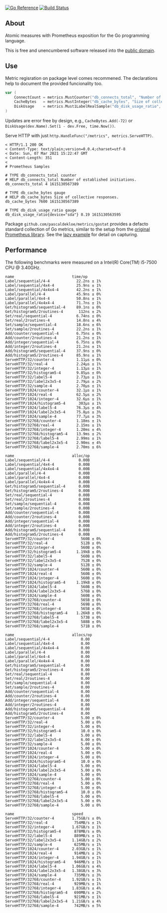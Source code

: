[![Go Reference](https://pkg.go.dev/badge/github.com/pascaldekloe/metrics.svg)](https://pkg.go.dev/github.com/pascaldekloe/metrics)
[![Build Status](https://travis-ci.org/pascaldekloe/metrics.svg?branch=master)](https://travis-ci.org/pascaldekloe/metrics)

## About

Atomic measures with Prometheus exposition for the Go programming language.

This is free and unencumbered software released into the
[public domain](https://creativecommons.org/publicdomain/zero/1.0).


## Use

Metric regisration on package level comes recommened. The declarations help to
document the provided funcionality too.

```go
var (
	ConnectCount = metrics.MustCounter("db_connects_total", "Number of established initiations.")
	CacheBytes   = metrics.MustInteger("db_cache_bytes", "Size of collective responses.")
	DiskUsage    = metrics.Must1LabelRealSample("db_disk_usage_ratio", "device")
)
```

Updates are error free by design, e.g., `CacheBytes.Add(-72)` or
`DiskUsage(dev.Name).Set(1 - dev.Free, time.Now())`.

Serve HTTP with just `http.HandleFunc("/metrics", metrics.ServeHTTP)`.

```
< HTTP/1.1 200 OK
< Content-Type: text/plain;version=0.0.4;charset=utf-8
< Date: Sun, 07 Mar 2021 15:22:47 GMT
< Content-Length: 351
< 
# Prometheus Samples

# TYPE db_connects_total counter
# HELP db_connects_total Number of established initiations.
db_connects_total 4 1615130567389

# TYPE db_cache_bytes gauge
# HELP db_cache_bytes Size of collective responses.
db_cache_bytes 7600 1615130567389

# TYPE db_disk_usage_ratio gauge
db_disk_usage_ratio{device="sda"} 0.19 1615130563595
```

Package `github.com/pascaldekloe/metrics/gostat` provides a defacto standard
collection of Go metrics, similar to the setup from the
[original Prometheus library](https://github.com/prometheus/client_golang).
See the
[lazy example](https://pkg.go.dev/github.com/pascaldekloe/metrics#example-Sample-Lazy)
for detail on capturing.


## Performance

The following benchmarks were measured on a Intel(R) Core(TM) i5-7500 CPU @ 3.40GHz.

```
name                          time/op
Label/sequential/4-4            22.2ns ± 1%
Label/sequential/4x4-4          25.9ns ± 1%
Label/sequential/4x4x4-4        42.2ns ± 1%
Label/parallel/4-4              45.9ns ± 0%
Label/parallel/4x4-4            50.8ns ± 1%
Label/parallel/4x4x4-4          71.7ns ± 1%
Get/histogram5/sequential-4     89.1ns ± 0%
Get/histogram5/2routines-4       112ns ± 2%
Set/real/sequential-4           6.74ns ± 0%
Set/real/2routines-4            14.8ns ± 4%
Set/sample/sequential-4         18.6ns ± 6%
Set/sample/2routines-4          22.2ns ± 1%
Add/counter/sequential-4        6.75ns ± 0%
Add/counter/2routines-4         21.2ns ± 1%
Add/integer/sequential-4        6.75ns ± 0%
Add/integer/2routines-4         21.2ns ± 1%
Add/histogram5/sequential-4     37.9ns ± 0%
Add/histogram5/2routines-4      85.9ns ± 1%
ServeHTTP/32/counter-4          1.11µs ± 0%
ServeHTTP/32/real-4             2.24µs ± 1%
ServeHTTP/32/integer-4          1.13µs ± 1%
ServeHTTP/32/histogram5-4       9.85µs ± 0%
ServeHTTP/32/label5-4           2.73µs ± 1%
ServeHTTP/32/label2x3x5-4       2.79µs ± 2%
ServeHTTP/32/sample-4           2.70µs ± 1%
ServeHTTP/1024/counter-4        32.1µs ± 1%
ServeHTTP/1024/real-4           62.5µs ± 2%
ServeHTTP/1024/integer-4        32.6µs ± 1%
ServeHTTP/1024/histogram5-4      303µs ± 1%
ServeHTTP/1024/label5-4         76.3µs ± 4%
ServeHTTP/1024/label2x3x5-4     75.8µs ± 3%
ServeHTTP/1024/sample-4         77.7µs ± 3%
ServeHTTP/32768/counter-4       1.18ms ± 1%
ServeHTTP/32768/real-4          2.15ms ± 1%
ServeHTTP/32768/integer-4       1.20ms ± 4%
ServeHTTP/32768/histogram5-4    13.9ms ± 2%
ServeHTTP/32768/label5-4        2.99ms ± 1%
ServeHTTP/32768/label2x3x5-4    2.90ms ± 4%
ServeHTTP/32768/sample-4        2.70ms ± 6%

name                          alloc/op
Label/sequential/4-4             0.00B     
Label/sequential/4x4-4           0.00B     
Label/sequential/4x4x4-4         0.00B     
Label/parallel/4-4               0.00B     
Label/parallel/4x4-4             0.00B     
Label/parallel/4x4x4-4           0.00B     
Get/histogram5/sequential-4      0.00B     
Get/histogram5/2routines-4       0.00B     
Set/real/sequential-4            0.00B     
Set/real/2routines-4             0.00B     
Set/sample/sequential-4          0.00B     
Set/sample/2routines-4           0.00B     
Add/counter/sequential-4         0.00B     
Add/counter/2routines-4          0.00B     
Add/integer/sequential-4         0.00B     
Add/integer/2routines-4          0.00B     
Add/histogram5/sequential-4      0.00B     
Add/histogram5/2routines-4       0.00B     
ServeHTTP/32/counter-4            560B ± 0%
ServeHTTP/32/real-4               512B ± 0%
ServeHTTP/32/integer-4            560B ± 0%
ServeHTTP/32/histogram5-4       1.19kB ± 0%
ServeHTTP/32/label5-4             560B ± 0%
ServeHTTP/32/label2x3x5-4         752B ± 0%
ServeHTTP/32/sample-4             512B ± 0%
ServeHTTP/1024/counter-4          560B ± 0%
ServeHTTP/1024/real-4             560B ± 0%
ServeHTTP/1024/integer-4          560B ± 0%
ServeHTTP/1024/histogram5-4     1.19kB ± 0%
ServeHTTP/1024/label5-4           560B ± 0%
ServeHTTP/1024/label2x3x5-4       576B ± 0%
ServeHTTP/1024/sample-4           560B ± 0%
ServeHTTP/32768/counter-4         565B ± 0%
ServeHTTP/32768/real-4            569B ± 0%
ServeHTTP/32768/integer-4         565B ± 0%
ServeHTTP/32768/histogram5-4    1.26kB ± 0%
ServeHTTP/32768/label5-4          573B ± 0%
ServeHTTP/32768/label2x3x5-4      588B ± 0%
ServeHTTP/32768/sample-4          571B ± 0%

name                          allocs/op
Label/sequential/4-4              0.00     
Label/sequential/4x4-4            0.00     
Label/sequential/4x4x4-4          0.00     
Label/parallel/4-4                0.00     
Label/parallel/4x4-4              0.00     
Label/parallel/4x4x4-4            0.00     
Get/histogram5/sequential-4       0.00     
Get/histogram5/2routines-4        0.00     
Set/real/sequential-4             0.00     
Set/real/2routines-4              0.00     
Set/sample/sequential-4           0.00     
Set/sample/2routines-4            0.00     
Add/counter/sequential-4          0.00     
Add/counter/2routines-4           0.00     
Add/integer/sequential-4          0.00     
Add/integer/2routines-4           0.00     
Add/histogram5/sequential-4       0.00     
Add/histogram5/2routines-4        0.00     
ServeHTTP/32/counter-4            5.00 ± 0%
ServeHTTP/32/real-4               5.00 ± 0%
ServeHTTP/32/integer-4            5.00 ± 0%
ServeHTTP/32/histogram5-4         10.0 ± 0%
ServeHTTP/32/label5-4             5.00 ± 0%
ServeHTTP/32/label2x3x5-4         6.00 ± 0%
ServeHTTP/32/sample-4             5.00 ± 0%
ServeHTTP/1024/counter-4          5.00 ± 0%
ServeHTTP/1024/real-4             5.00 ± 0%
ServeHTTP/1024/integer-4          5.00 ± 0%
ServeHTTP/1024/histogram5-4       10.0 ± 0%
ServeHTTP/1024/label5-4           5.00 ± 0%
ServeHTTP/1024/label2x3x5-4       5.00 ± 0%
ServeHTTP/1024/sample-4           5.00 ± 0%
ServeHTTP/32768/counter-4         5.00 ± 0%
ServeHTTP/32768/real-4            5.00 ± 0%
ServeHTTP/32768/integer-4         5.00 ± 0%
ServeHTTP/32768/histogram5-4      10.0 ± 0%
ServeHTTP/32768/label5-4          5.00 ± 0%
ServeHTTP/32768/label2x3x5-4      5.00 ± 0%
ServeHTTP/32768/sample-4          5.00 ± 0%

name                          speed
ServeHTTP/32/counter-4        1.75GB/s ± 0%
ServeHTTP/32/real-4            754MB/s ± 1%
ServeHTTP/32/integer-4        1.67GB/s ± 1%
ServeHTTP/32/histogram5-4      878MB/s ± 0%
ServeHTTP/32/label5-4          889MB/s ± 1%
ServeHTTP/32/label2x3x5-4     1.14GB/s ± 2%
ServeHTTP/32/sample-4          625MB/s ± 1%
ServeHTTP/1024/counter-4      2.03GB/s ± 1%
ServeHTTP/1024/real-4          914MB/s ± 2%
ServeHTTP/1024/integer-4      1.94GB/s ± 1%
ServeHTTP/1024/histogram5-4    946MB/s ± 1%
ServeHTTP/1024/label5-4       1.06GB/s ± 4%
ServeHTTP/1024/label2x3x5-4   1.38GB/s ± 3%
ServeHTTP/1024/sample-4        735MB/s ± 3%
ServeHTTP/32768/counter-4     1.92GB/s ± 1%
ServeHTTP/32768/real-4         929MB/s ± 1%
ServeHTTP/32768/integer-4     1.83GB/s ± 4%
ServeHTTP/32768/histogram5-4   690MB/s ± 2%
ServeHTTP/32768/label5-4       921MB/s ± 1%
ServeHTTP/32768/label2x3x5-4  1.21GB/s ± 4%
ServeHTTP/32768/sample-4       742MB/s ± 5%
```
